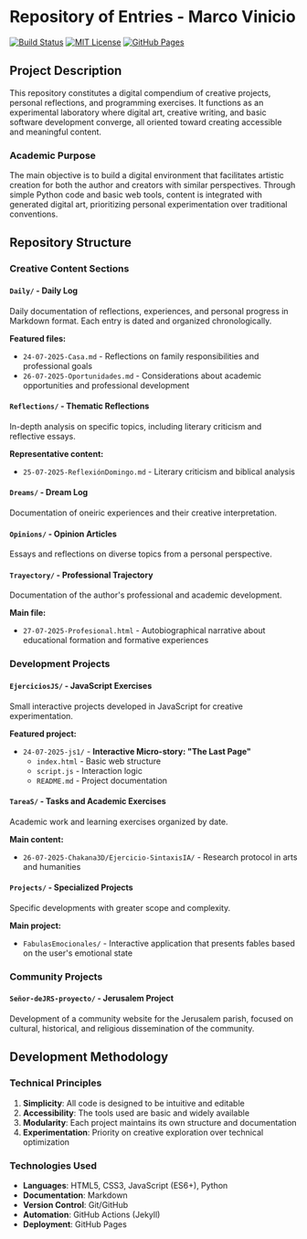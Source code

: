 # Repository of Entries - Marco Vinicio

[![Build Status](https://img.shields.io/badge/status-in%20development-yellow.svg)](https://github.com/MarcoS9309/Repositorio-de-entradas)
[![MIT License](https://img.shields.io/badge/license-MIT-blue.svg)](LICENSE)
[![GitHub Pages](https://img.shields.io/badge/GitHub%20Pages-active-brightgreen.svg)](https://marcos9309.github.io/Repositorio-de-entradas/)

## Project Description

This repository constitutes a digital compendium of creative projects, personal reflections, and programming exercises. It functions as an experimental laboratory where digital art, creative writing, and basic software development converge, all oriented toward creating accessible and meaningful content.

### Academic Purpose

The main objective is to build a digital environment that facilitates artistic creation for both the author and creators with similar perspectives. Through simple Python code and basic web tools, content is integrated with generated digital art, prioritizing personal experimentation over traditional conventions.

## Repository Structure

### Creative Content Sections

#### `Daily/` - Daily Log
Daily documentation of reflections, experiences, and personal progress in Markdown format. Each entry is dated and organized chronologically.

**Featured files:**
- `24-07-2025-Casa.md` - Reflections on family responsibilities and professional goals
- `26-07-2025-Oportunidades.md` - Considerations about academic opportunities and professional development

#### `Reflections/` - Thematic Reflections
In-depth analysis on specific topics, including literary criticism and reflective essays.

**Representative content:**
- `25-07-2025-ReflexiónDomingo.md` - Literary criticism and biblical analysis

#### `Dreams/` - Dream Log
Documentation of oneiric experiences and their creative interpretation.

#### `Opinions/` - Opinion Articles
Essays and reflections on diverse topics from a personal perspective.

#### `Trayectory/` - Professional Trajectory
Documentation of the author's professional and academic development.

**Main file:**
- `27-07-2025-Profesional.html` - Autobiographical narrative about educational formation and formative experiences

### Development Projects

#### `EjerciciosJS/` - JavaScript Exercises
Small interactive projects developed in JavaScript for creative experimentation.

**Featured project:**
- `24-07-2025-js1/` - **Interactive Micro-story: "The Last Page"**
  - `index.html` - Basic web structure
  - `script.js` - Interaction logic
  - `README.md` - Project documentation

#### `TareaS/` - Tasks and Academic Exercises
Academic work and learning exercises organized by date.

**Main content:**
- `26-07-2025-Chakana3D/Ejercicio-SintaxisIA/` - Research protocol in arts and humanities

#### `Projects/` - Specialized Projects
Specific developments with greater scope and complexity.

**Main project:**
- `FabulasEmocionales/` - Interactive application that presents fables based on the user's emotional state

### Community Projects

#### `Señor-deJRS-proyecto/` - Jerusalem Project
Development of a community website for the Jerusalem parish, focused on cultural, historical, and religious dissemination of the community.

## Development Methodology

### Technical Principles

1. **Simplicity**: All code is designed to be intuitive and editable
2. **Accessibility**: The tools used are basic and widely available
3. **Modularity**: Each project maintains its own structure and documentation
4. **Experimentation**: Priority on creative exploration over technical optimization

### Technologies Used

- **Languages**: HTML5, CSS3, JavaScript (ES6+), Python
- **Documentation**: Markdown
- **Version Control**: Git/GitHub
- **Automation**: GitHub Actions (Jekyll)
- **Deployment**: GitHub Pages
